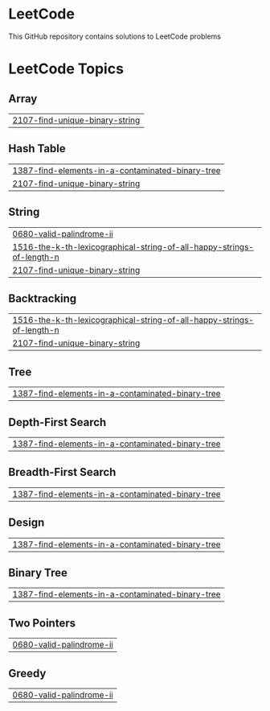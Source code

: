 # LeetCode
This GitHub repository contains solutions to LeetCode problems

<!---LeetCode Topics Start-->
# LeetCode Topics
## Array
|  |
| ------- |
| [2107-find-unique-binary-string](https://github.com/vkv9211/LeetCode/tree/master/2107-find-unique-binary-string) |
## Hash Table
|  |
| ------- |
| [1387-find-elements-in-a-contaminated-binary-tree](https://github.com/vkv9211/LeetCode/tree/master/1387-find-elements-in-a-contaminated-binary-tree) |
| [2107-find-unique-binary-string](https://github.com/vkv9211/LeetCode/tree/master/2107-find-unique-binary-string) |
## String
|  |
| ------- |
| [0680-valid-palindrome-ii](https://github.com/vkv9211/LeetCode/tree/master/0680-valid-palindrome-ii) |
| [1516-the-k-th-lexicographical-string-of-all-happy-strings-of-length-n](https://github.com/vkv9211/LeetCode/tree/master/1516-the-k-th-lexicographical-string-of-all-happy-strings-of-length-n) |
| [2107-find-unique-binary-string](https://github.com/vkv9211/LeetCode/tree/master/2107-find-unique-binary-string) |
## Backtracking
|  |
| ------- |
| [1516-the-k-th-lexicographical-string-of-all-happy-strings-of-length-n](https://github.com/vkv9211/LeetCode/tree/master/1516-the-k-th-lexicographical-string-of-all-happy-strings-of-length-n) |
| [2107-find-unique-binary-string](https://github.com/vkv9211/LeetCode/tree/master/2107-find-unique-binary-string) |
## Tree
|  |
| ------- |
| [1387-find-elements-in-a-contaminated-binary-tree](https://github.com/vkv9211/LeetCode/tree/master/1387-find-elements-in-a-contaminated-binary-tree) |
## Depth-First Search
|  |
| ------- |
| [1387-find-elements-in-a-contaminated-binary-tree](https://github.com/vkv9211/LeetCode/tree/master/1387-find-elements-in-a-contaminated-binary-tree) |
## Breadth-First Search
|  |
| ------- |
| [1387-find-elements-in-a-contaminated-binary-tree](https://github.com/vkv9211/LeetCode/tree/master/1387-find-elements-in-a-contaminated-binary-tree) |
## Design
|  |
| ------- |
| [1387-find-elements-in-a-contaminated-binary-tree](https://github.com/vkv9211/LeetCode/tree/master/1387-find-elements-in-a-contaminated-binary-tree) |
## Binary Tree
|  |
| ------- |
| [1387-find-elements-in-a-contaminated-binary-tree](https://github.com/vkv9211/LeetCode/tree/master/1387-find-elements-in-a-contaminated-binary-tree) |
## Two Pointers
|  |
| ------- |
| [0680-valid-palindrome-ii](https://github.com/vkv9211/LeetCode/tree/master/0680-valid-palindrome-ii) |
## Greedy
|  |
| ------- |
| [0680-valid-palindrome-ii](https://github.com/vkv9211/LeetCode/tree/master/0680-valid-palindrome-ii) |
<!---LeetCode Topics End-->